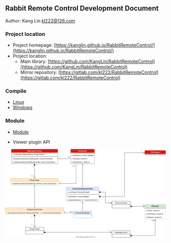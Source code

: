 
## Rabbit Remote Control Development Document

Author: Kang Lin kl222@126.com

### Project location

- Project homepage: [https://kanglin.github.io/RabbitRemoteControl/](https://kanglin.github.io/RabbitRemoteControl/)
- Project location:
  - Main library: [https://github.com/KangLin/RabbitRemoteControl](https://github.com/KangLin/RabbitRemoteControl)
  - Mirror repository: [https://gitlab.com/kl222/RabbitRemoteControl](https://gitlab.com/kl222/RabbitRemoteControl)

### Compile

- [Linux](../Compile/Linux.md)
- [Windows](../Compile/Windows.md)

### Module

- [Module](modules.html)

- Viewer plugin API

![ViewerPluginAPI](../Image/PluginViewerAPI.svg)
